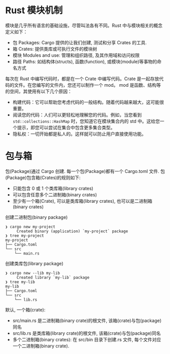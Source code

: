 # Rust 模块机制

模块是几乎所有语言的基础设施，尽管叫法各有不同。Rust 中与模块相关的概念定义如下：

- 包 Packages: Cargo 提供的让我们创建, 测试和分享 Crates 的工具.
- 箱 Crates: 提供类库或可执行文件的模块树
- 模块 Modules and use: 管理和组织路径, 及其作用域和访问权限
- 路径 Paths: 如结构体(structs), 函数(function), 或模块(module)等事物的命名方式

每次在 Rust 中编写代码时，都是在一个 Crate 中编写代码。Crate 是一起存放代码的文件。在您编写的文件内，您还可以制作一个 mod。 mod 是函数、结构等的空间，其使用有以下几个原因：

- 构建代码：它可以帮助您考虑代码的一般结构。随着代码越来越大，这可能很重要。
- 阅读您的代码：人们可以更轻松地理解您的代码。例如，当您看到 `std::collections::HashMap` 时，您知道它在模块集合内的 std 中。这给您一个提示，即您可以尝试在集合中包含更多集合类型。
- 隐私权：一切开始都是私人的。这样就可以防止用户直接使用功能。

# 包与箱

包(Package)通过 Cargo 创建. 每一个包(Package)都有一个 Cargo.toml 文件. 包(Package)包含箱(Crates)的规则如下:

- 只能包含 0 或 1 个类库箱(library crates)
- 可以包含任意多个二进制箱(binary crates)
- 至少有一个箱(Crate), 可以是类库箱(library crates), 也可以是二进制箱(binary crates)

创建二进制包(binary package)

```text
❯ cargo new my-project
     Created binary (application) `my-project` package
❯ tree my-project
my-project
├── Cargo.toml
└── src
    └── main.rs
```

创建类库包(library package)

```text
❯ cargo new --lib my-lib
     Created library `my-lib` package
❯ tree my-lib
my-lib
├── Cargo.toml
└── src
    └── lib.rs
```

默认, 一个箱(crate):

- src/main.rs 是二进制箱(binary crate)的根文件, 该箱(crate)与包(package)同名
- src/lib.rs 是类库箱(library crate)的根文件, 该箱(crate)与包(package)同名
- 多个二进制箱(binary crates): 在 src/bin 目录下创建.rs 文件, 每个文件对应一个二进制箱(binary crate).
